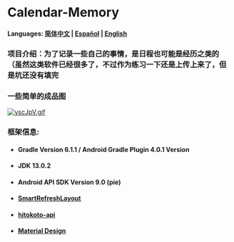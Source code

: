 # Calendar-Memory

#### Languages: [简体中文](https://github.com/Nthily/Calendar-Memory/docs/README.md) | [Español](https://github.com/Nthily/Calendar-Memory/docs/README-es.md) | [English](https://github.com/vidify/vidify.org-source/tree/master/docs/README.cn.md)



### 项目介绍：为了记录一些自己的事情，是日程也可能是经历之类的（虽然这类软件已经很多了，不过作为练习一下还是上传上来了，但是坑还没有填完

### 一些简单的成品图
[![yscJpV.gif](https://s3.ax1x.com/2021/02/14/yscJpV.gif)](https://imgchr.com/i/yscJpV)

### 框架信息: 
   - #### Gradle Version 6.1.1 / Android Gradle Plugin 4.0.1 Version
   - #### JDK 13.0.2
   - #### Android API SDK Version 9.0 (pie)
   - #### [SmartRefreshLayout](https://github.com/scwang90/SmartRefreshLayout)
   - #### [hitokoto-api](https://github.com/hitokoto-osc/hitokoto-api)
   - #### [Material Design](https://material.io/resources/icons/)
